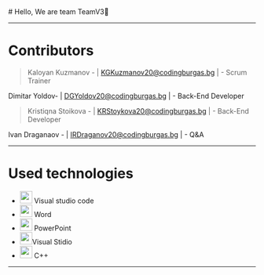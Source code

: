 <br>
<br>
# Hello, We are team TeamV3👋

---

# Contributors

>Kaloyan Kuzmanov - | KGKuzmanov20@codingburgas.bg | - Scrum Trainer

Dimitar Yoldov- | DGYoldov20@codingburgas.bg | - Back-End Developer

>Kristiqna Stoikova  - | KRStoykova20@codingburgas.bg | - Back-End Developer

Ivan Draganaov - | IRDraganov20@codingburgas.bg | - Q&A
<br>

---

# Used technologies
- <img src="https://media.discordapp.net/attachments/945679766646824980/955150392243654706/apple-touch-icon.png" width="25">  Visual studio code
- <img src="https://media.discordapp.net/attachments/815253581149896790/818133539903111188/Microsoft_Word_logo.png" width="25">  Word
- <img src="https://media.discordapp.net/attachments/815253581149896790/818136011359518780/kisspng-microsoft-powerpoint-computer-software-microsoft-o-5b3b3927c75c49.3318087715306079118166-rem.png" width="25">  PowerPoint
- <img src="https://www.google.com/url?sa=i&url=https%3A%2F%2Fvisualstudio.microsoft.com%2F&psig=AOvVaw3DWUriiIgeBOOXheOJXtja&ust=1652725823180000&source=images&cd=vfe&ved=0CAwQjRxqFwoTCIDRvs-R4vcCFQAAAAAdAAAAABAJ" width="25">Visual Stidio
- <img src="https://www.google.com/url?sa=i&url=https%3A%2F%2Fbg.wikipedia.org%2Fwiki%2FC%252B%252B&psig=AOvVaw0EpBqEqt9Y8HhvL7zL6U3e&ust=1652725930027000&source=images&cd=vfe&ved=0CAwQjRxqFwoTCOju8YGS4vcCFQAAAAAdAAAAABAD" width="25"> C++
--- 
